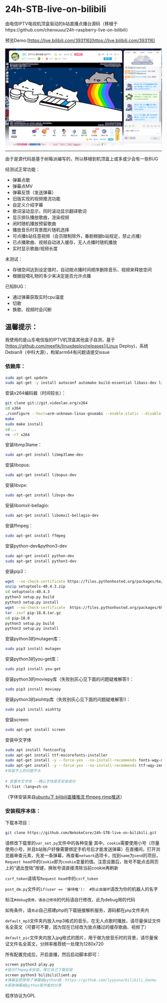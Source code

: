 # 24h-STB-live-on-bilibili

由电信IPTV电视机顶盒驱动的b站直播点播台源码（移植于https://github.com/chenxuuu/24h-raspberry-live-on-bilibili）

预览Demo:[https://live.bilibili.com/393116](https://live.bilibili.com/393116)

![](https://github.com/NekokeCore/24h-STB-live-on-bilibili/raw/master/demo2.png)

-------
由于是源代码是基于树莓派编写的，所以移植到机顶盒上或多或少会有一些BUG

经测试正常功能：

- 弹幕点歌
- 弹幕点MV
- 弹幕反馈（发送弹幕）
- 旧版实现的视频推流功能
- 自定义介绍字幕
- 歌词滚动显示，同时滚动显示翻译歌词
- 显示排队播放歌曲，渲染视频
- 闲时随机播放预留歌曲
- 播放音乐时背景图片随机选择
- 可点播b站任意视频（会员限制除外，番剧根据b站规定，禁止点播）
- 已点播歌曲、视频自动进入缓存，无人点播时随机播放
- 实时显示歌曲/视频长度

未测试：

- 存储空间达到设定值时，自动按点播时间顺序删除音乐、视频来释放空间
- 根据投喂礼物的多少来决定是否允许点播

已知BUG：

- 通过弹幕获取实时cpu温度
- 切歌
- 换歌、视频时会闪断

## 温馨提示：

我使用的是山东电信版的IPTV机顶盒其他盒子自测，基于[https://github.com/meefik/linuxdeploy/releases](Linux Deploy)，系统Debian9（中科大源），构架arm64有问题请提交issue

### 依赖库：

```Bash
sudo apt-get update
sudo apt-get -y install autoconf automake build-essential libass-dev libfreetype6-dev libtheora-dev libtool libvorbis-dev pkg-config texinfo wget zlib1g-dev
```

安装x264编码器（时间较长）：

```Bash
git clone git://git.videolan.org/x264
cd x264
./configure --host=arm-unknown-linux-gnueabi --enable-static --disable-opencl --enable-shared
make
sudo make install
cd ..
rm -rf x264
```

安装libmp3lame：

```Bash
sudo apt-get install libmp3lame-dev
```

安装libopus:

```Bash
sudo apt-get install libopus-dev
```

安装libvpx:

```Bash
sudo apt-get install libvpx-dev
```

安装libomxil-bellagio:

```Bash
sudo apt-get install libomxil-bellagio-dev
```

安装ffmpeg：

```Bash
sudo apt-get install ffmpeg
```

安装python-dev&python3-dev

```Bash
sudo apt-get install python-dev
sudo apt-get install python3-dev
```

安装pip3：

```Bash
wget --no-check-certificate https://files.pythonhosted.org/packages/6e/9c/6a003320b00ef237f94aa74e4ad66c57a7618f6c79d67527136e2544b728/setuptools-40.4.3.zip
unzip setuptools-40.4.3.zip
cd setuptools-40.4.3
python3 setup.py build
python3 setup.py install
wget --no-check-certificate  https://files.pythonhosted.org/packages/69/81/52b68d0a4de760a2f1979b0931ba7889202f302072cc7a0d614211bc7579/pip-18.0.tar.gz
tar -zxvf pip-18.0.tar.gz
cd pip-18.0
python3 setup.py build
python3 setup.py install
```

安装python3的mutagen库：

```Bash
sudo pip3 install mutagen
```

安装python3的you-get库：

```Bash
sudo pip3 install you-get
```

安装python3的moviepy库（失败别灰心见下面的问题疑难解答!)：

```Bash
sudo pip3 install moviepy
```

安装python3的aiohttp库（失败别灰心见下面的问题疑难解答!)：

```Bash
sudo pip3 install aiohttp
```

安装screen:

```Bash
sudo apt-get install screen
```

安装中文字体

```Bash
sudo apt install fontconfig
sudo apt-get install ttf-mscorefonts-installer
sudo apt-get install -y --force-yes --no-install-recommends fonts-wqy-microhei
sudo apt-get install -y --force-yes --no-install-recommends ttf-wqy-zenhei
#有装不上的问题不大

# 查看中文字体 --确认字体是否安装成功
fc-list :lang=zh-cn
```

（字体安装来自[ubuntu下 bilibili直播推流 ffmpeg rtmp推送](https://ppx.ink/2.ppx)）

### 安装程序本体：

下载本项目：

```Bash
git clone https://github.com/NekokeCore/24h-STB-live-on-bilibili.git
```

请修改下载里的`var_set.py`文件中的各种变量
其中，`cookie`需要使用小号（尽量使用小号，并且b站账户好像需要绑定手机号后才能发送弹幕）在直播间，打开浏览器审查元素，先发一条弹幕，再查看`network`选项卡，找到`name`为`send`的项目，`Request head`中的`Cookie`即为`cookie`变量的值。注意设置后，账号不能点击网页上的“退出登陆”按键，换账号请直接清除当前cookie再刷新

`csrf_token`请填写`Request head`中的`csrf_token`

`post_dm.py`文件的`if(user == '接待喵'):  #防止自循环`请改为你的机器人的名字

标注`#debug使用，请自己修改`的代码请自行修改，此为debug用的代码

如有条件，请`务必`自己搭建php的下载链接解析服务，源码都在`php`文件夹内

`default_mp3`文件夹内放入mp3格式的音乐，在无人点歌时播放，请尽量保证文件名全英文（可要可不要，因为现在已经改为放点播过的缓存歌曲、视频了）

`default_pic`文件夹内放入jpg格式的图片，用于做为放音乐时的背景，请尽量保证文件名全英文，分辨率推荐统一处理为1280x720

所有配置完成后，开启直播，然后启动脚本即可：

```Bash
screen python3 play.py
#提示ffmpeg未安装，等它自己下载安装
screen python3 bilibiliClient.py
#弹幕监控使用了弹幕姬python版：https://github.com/lyyyuna/bilibili_danmu
#感谢弹幕姬python版作者的分享
```

程序协议为GPL

